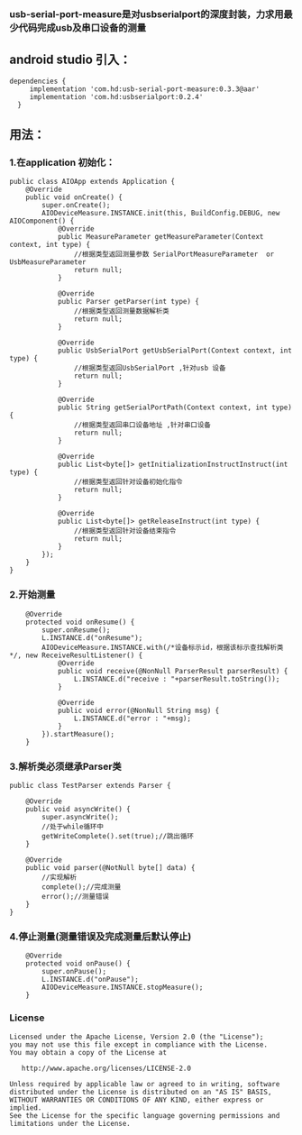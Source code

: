 ### usb-serial-port-measure是对usbserialport的深度封装，力求用最少代码完成usb及串口设备的测量

## android studio 引入：

```
dependencies { 
     implementation 'com.hd:usb-serial-port-measure:0.3.3@aar'
     implementation 'com.hd:usbserialport:0.2.4'
  }
```

## 用法：

### 1.在application 初始化：

```
public class AIOApp extends Application {
    @Override
    public void onCreate() {
        super.onCreate();
        AIODeviceMeasure.INSTANCE.init(this, BuildConfig.DEBUG, new AIOComponent() {
            @Override
            public MeasureParameter getMeasureParameter(Context context, int type) {
                //根据类型返回测量参数 SerialPortMeasureParameter  or UsbMeasureParameter
                return null;
            }

            @Override
            public Parser getParser(int type) {
                //根据类型返回测量数据解析类
                return null;
            }

            @Override
            public UsbSerialPort getUsbSerialPort(Context context, int type) {
                //根据类型返回UsbSerialPort ,针对usb 设备
                return null;
            }

            @Override
            public String getSerialPortPath(Context context, int type) {
                //根据类型返回串口设备地址 ,针对串口设备
                return null;
            }

            @Override
            public List<byte[]> getInitializationInstructInstruct(int type) {
                //根据类型返回针对设备初始化指令
                return null;
            }

            @Override
            public List<byte[]> getReleaseInstruct(int type) {
                //根据类型返回针对设备结束指令
                return null;
            }
        });
    }
}

```

### 2.开始测量
```
    @Override
    protected void onResume() {
        super.onResume();
        L.INSTANCE.d("onResume");
        AIODeviceMeasure.INSTANCE.with(/*设备标示id，根据该标示查找解析类*/, new ReceiveResultListener() {
            @Override
            public void receive(@NonNull ParserResult parserResult) {
                L.INSTANCE.d("receive : "+parserResult.toString());
            }

            @Override
            public void error(@NonNull String msg) {
                L.INSTANCE.d("error : "+msg);
            }
        }).startMeasure();
    }

```
### 3.解析类必须继承Parser类

```
public class TestParser extends Parser {

    @Override
    public void asyncWrite() {
        super.asyncWrite();
        //处于while循环中
        getWriteComplete().set(true);//跳出循环
    }

    @Override
    public void parser(@NotNull byte[] data) {
        //实现解析
        complete();//完成测量
        error();//测量错误
    }
}

```

### 4.停止测量(测量错误及完成测量后默认停止)
```
    @Override
    protected void onPause() {
        super.onPause();
        L.INSTANCE.d("onPause");
        AIODeviceMeasure.INSTANCE.stopMeasure();
    }

```

### License

    Licensed under the Apache License, Version 2.0 (the "License");
    you may not use this file except in compliance with the License.
    You may obtain a copy of the License at

       http://www.apache.org/licenses/LICENSE-2.0

    Unless required by applicable law or agreed to in writing, software
    distributed under the License is distributed on an "AS IS" BASIS,
    WITHOUT WARRANTIES OR CONDITIONS OF ANY KIND, either express or implied.
    See the License for the specific language governing permissions and
    limitations under the License.





